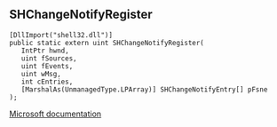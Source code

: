 ## SHChangeNotifyRegister

```
[DllImport("shell32.dll")]
public static extern uint SHChangeNotifyRegister(
   IntPtr hwnd,
   uint fSources,
   uint fEvents,
   uint wMsg,
   int cEntries,
   [MarshalAs(UnmanagedType.LPArray)] SHChangeNotifyEntry[] pFsne
);
```

[Microsoft documentation](https://docs.microsoft.com/en-us/windows/win32/api/shlobj_core/nf-shlobj_core-shchangenotifyregister)
